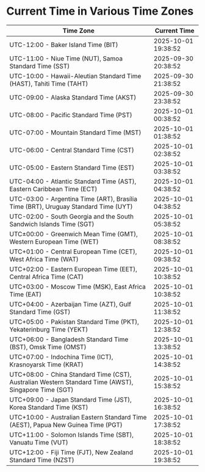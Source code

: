 # Current Time in Various Time Zones

| Time Zone | Current Time |
|-----------|--------------|
| UTC-12:00 - Baker Island Time (BIT) | 2025-10-01 19:38:52 |
| UTC-11:00 - Niue Time (NUT), Samoa Standard Time (SST) | 2025-09-30 20:38:52 |
| UTC-10:00 - Hawaii-Aleutian Standard Time (HAST), Tahiti Time (TAHT) | 2025-09-30 21:38:52 |
| UTC-09:00 - Alaska Standard Time (AKST) | 2025-09-30 23:38:52 |
| UTC-08:00 - Pacific Standard Time (PST) | 2025-10-01 00:38:52 |
| UTC-07:00 - Mountain Standard Time (MST) | 2025-10-01 01:38:52 |
| UTC-06:00 - Central Standard Time (CST) | 2025-10-01 02:38:52 |
| UTC-05:00 - Eastern Standard Time (EST) | 2025-10-01 03:38:52 |
| UTC-04:00 - Atlantic Standard Time (AST), Eastern Caribbean Time (ECT) | 2025-10-01 04:38:52 |
| UTC-03:00 - Argentina Time (ART), Brasília Time (BRT), Uruguay Standard Time (UYT) | 2025-10-01 04:38:52 |
| UTC-02:00 - South Georgia and the South Sandwich Islands Time (SGT) | 2025-10-01 05:38:52 |
| UTC±00:00 - Greenwich Mean Time (GMT), Western European Time (WET) | 2025-10-01 08:38:52 |
| UTC+01:00 - Central European Time (CET), West Africa Time (WAT) | 2025-10-01 09:38:52 |
| UTC+02:00 - Eastern European Time (EET), Central Africa Time (CAT) | 2025-10-01 10:38:52 |
| UTC+03:00 - Moscow Time (MSK), East Africa Time (EAT) | 2025-10-01 10:38:52 |
| UTC+04:00 - Azerbaijan Time (AZT), Gulf Standard Time (GST) | 2025-10-01 11:38:52 |
| UTC+05:00 - Pakistan Standard Time (PKT), Yekaterinburg Time (YEKT) | 2025-10-01 12:38:52 |
| UTC+06:00 - Bangladesh Standard Time (BST), Omsk Time (OMST) | 2025-10-01 13:38:52 |
| UTC+07:00 - Indochina Time (ICT), Krasnoyarsk Time (KRAT) | 2025-10-01 14:38:52 |
| UTC+08:00 - China Standard Time (CST), Australian Western Standard Time (AWST), Singapore Time (SGT) | 2025-10-01 15:38:52 |
| UTC+09:00 - Japan Standard Time (JST), Korea Standard Time (KST) | 2025-10-01 16:38:52 |
| UTC+10:00 - Australian Eastern Standard Time (AEST), Papua New Guinea Time (PGT) | 2025-10-01 17:38:52 |
| UTC+11:00 - Solomon Islands Time (SBT), Vanuatu Time (VUT) | 2025-10-01 18:38:52 |
| UTC+12:00 - Fiji Time (FJT), New Zealand Standard Time (NZST) | 2025-10-01 19:38:52 |
